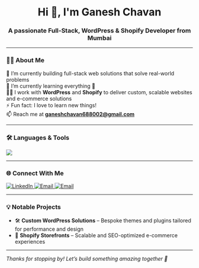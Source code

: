 <h1 align="center">Hi 👋, I'm Ganesh Chavan</h1>
<h3 align="center">A passionate Full-Stack, WordPress & Shopify Developer from Mumbai</h3>

---

### 🧑‍💻 About Me

🔭 I’m currently building full-stack web solutions that solve real-world problems  
🌱 I’m currently learning everything 🤣  
👨‍💻 I work with **WordPress** and **Shopify** to deliver custom, scalable websites and e-commerce solutions  
⚡ Fun fact: I love to learn new things!  
📫 Reach me at **ganeshchavan688002@gmail.com**

---

### 🛠️ Languages & Tools

<p align="left">
  <img src="https://skillicons.dev/icons?i=html,css,js,php,mysql,react,wordpress,shopify,vscode,git,github,linux,figma,python,java" />
</p>

---

### 🌐 Connect With Me

<p align="left">
  <a href="https://linkedin.com/in/ganeshchavan8491/" target="_blank">
    <img src="https://skillicons.dev/icons?i=linkedin" alt="LinkedIn"/>
  </a>
  <a href="mailto:ganeshchavan688002@gmail.com" target="_blank">
    <img src="https://skillicons.dev/icons?i=gmail" alt="Email" />
  </a>
  <a href="mailto:ganeshchavan688002@gmail.com" target="_blank">
    <img src="https://skillicons.dev/icons?i=instagram" alt="Email" />
  </a>

  ---

### 💡 Notable Projects

- 🛠️ **Custom WordPress Solutions** – Bespoke themes and plugins tailored for performance and design  
- 🛒 **Shopify Storefronts** – Scalable and SEO-optimized e-commerce experiences  

---

_Thanks for stopping by! Let’s build something amazing together 🚀_
